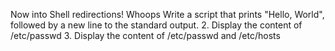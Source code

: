 Now into Shell redirections! Whoops
Write a script that prints "Hello, World", followed by a new line to the standard output.
2. Display the content of /etc/passwd
3. Display the content of /etc/passwd and /etc/hosts
